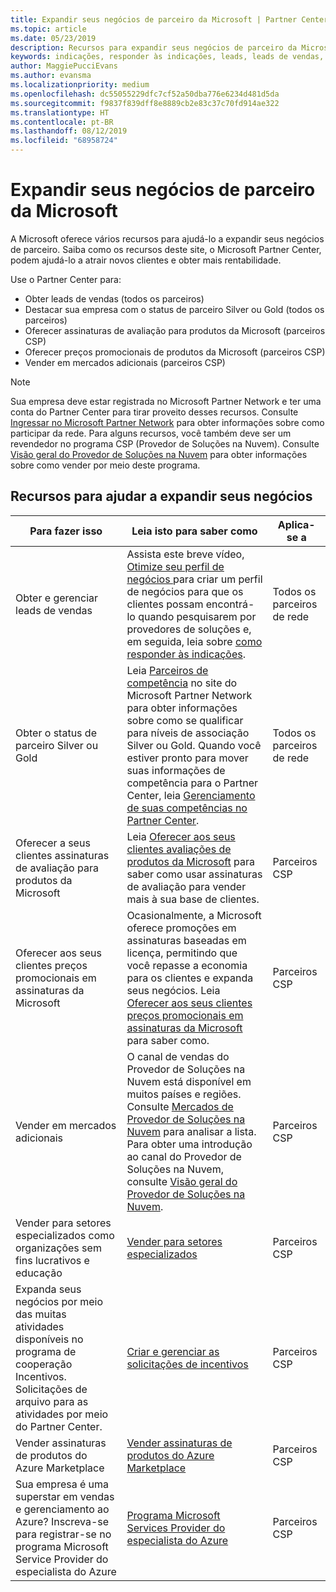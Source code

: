 ```yaml
---
title: Expandir seus negócios de parceiro da Microsoft | Partner Center
ms.topic: article
ms.date: 05/23/2019
description: Recursos para expandir seus negócios de parceiro da Microsoft. Inclui como obter leads de vendas (indicações) da Microsoft.
keywords: indicações, responder às indicações, leads, leads de vendas, perfil de marketing, perfil de negócios, expandir seus negócios, oportunidades de negócios, competências, associação silver, associação gold, ofertas de avaliação, expansão de mercado, nuvens nacionais
author: MaggiePucciEvans
ms.author: evansma
ms.localizationpriority: medium
ms.openlocfilehash: dc55055229dfc7cf52a50dba776e6234d481d5da
ms.sourcegitcommit: f9837f839dff8e8889cb2e83c37c70fd914ae322
ms.translationtype: HT
ms.contentlocale: pt-BR
ms.lasthandoff: 08/12/2019
ms.locfileid: "68958724"
---
```

# <a name="grow-your-microsoft-partner-business"></a>Expandir seus negócios de parceiro da Microsoft 

A Microsoft oferece vários recursos para ajudá-lo a expandir seus negócios de parceiro. Saiba como os recursos deste site, o Microsoft Partner Center, podem ajudá-lo a atrair novos clientes e obter mais rentabilidade.

Use o Partner Center para:

- Obter leads de vendas (todos os parceiros)
- Destacar sua empresa com o status de parceiro Silver ou Gold (todos os parceiros)
- Oferecer assinaturas de avaliação para produtos da Microsoft (parceiros CSP)
- Oferecer preços promocionais de produtos da Microsoft (parceiros CSP)
- Vender em mercados adicionais (parceiros CSP)

> [!NOTE]  
> Sua empresa deve estar registrada no Microsoft Partner Network e ter uma conta do Partner Center para tirar proveito desses recursos. Consulte [Ingressar no Microsoft Partner Network](mpn-overview.md) para obter informações sobre como participar da rede. Para alguns recursos, você também deve ser um revendedor no programa CSP (Provedor de Soluções na Nuvem). Consulte [Visão geral do Provedor de Soluções na Nuvem](csp-overview.md) para obter informações sobre como vender por meio deste programa.

## <a name="resources-to-help-your-business-grow"></a>Recursos para ajudar a expandir seus negócios

|  **Para fazer isso**  |  **Leia isto para saber como**  |  **Aplica-se a**  |
|--------------|-----------|--------------
| Obter e gerenciar leads de vendas | Assista este breve vídeo, [Otimize seu perfil de negócios ](https://player.vimeo.com/video/252788046 ) para criar um perfil de negócios para que os clientes possam encontrá-lo quando pesquisarem por provedores de soluções e, em seguida, leia sobre [como responder às indicações](responding-to-referrals.md). | Todos os parceiros de rede |
| Obter o status de parceiro Silver ou Gold | Leia [Parceiros de competência](https://partner.microsoft.com/membership/competencies) no site do Microsoft Partner Network para obter informações sobre como se qualificar para níveis de associação Silver ou Gold. Quando você estiver pronto para mover suas informações de competência para o Partner Center, leia [Gerenciamento de suas competências no Partner Center](competencies.md). | Todos os parceiros de rede |
| Oferecer a seus clientes assinaturas de avaliação para produtos da Microsoft | Leia [Oferecer aos seus clientes avaliações de produtos da Microsoft](offer-your-customers-trials-of-microsoft-products.md) para saber como usar assinaturas de avaliação para vender mais à sua base de clientes.| Parceiros CSP |
| Oferecer aos seus clientes preços promocionais em assinaturas da Microsoft | Ocasionalmente, a Microsoft oferece promoções em assinaturas baseadas em licença, permitindo que você repasse a economia para os clientes e expanda seus negócios. Leia [Oferecer aos seus clientes preços promocionais em assinaturas da Microsoft](promotions.md) para saber como. | Parceiros CSP |
| Vender em mercados adicionais | O canal de vendas do Provedor de Soluções na Nuvem está disponível em muitos países e regiões. Consulte [Mercados de Provedor de Soluções na Nuvem](agreements.md) para analisar a lista. Para obter uma introdução ao canal do Provedor de Soluções na Nuvem, consulte [Visão geral do Provedor de Soluções na Nuvem](csp-overview.md).  | Parceiros CSP |
Vender para setores especializados como organizações sem fins lucrativos e educação|[Vender para setores especializados](get-special-pricing-for-offers.md)|Parceiros CSP|
|Expanda seus negócios por meio das muitas atividades disponíveis no programa de cooperação Incentivos. Solicitações de arquivo para as atividades por meio do Partner Center.| [Criar e gerenciar as solicitações de incentivos](create-incentives-claims.md)|Parceiros CSP|
|Vender assinaturas de produtos do Azure Marketplace|[Vender assinaturas de produtos do Azure Marketplace](sell-marketplace-products.md)|Parceiros CSP|
|Sua empresa é uma superstar em vendas e gerenciamento ao Azure? Inscreva-se para registrar-se no programa Microsoft Service Provider do especialista do Azure|[Programa Microsoft Services Provider do especialista do Azure](azure-expert-msp.md)|Parceiros CSP|
